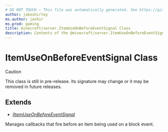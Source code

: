 ```yaml
---
# DO NOT TOUCH — This file was automatically generated. See https://github.com/mojang/minecraftapidocsgenerator to modify descriptions, examples, etc.
author: jakeshirley
ms.author: jashir
ms.prod: gaming
title: minecraft/server.ItemUseOnBeforeEventSignal Class
description: Contents of the @minecraft/server.ItemUseOnBeforeEventSignal class.
---
```

# ItemUseOnBeforeEventSignal Class

> [!CAUTION]
> This class is still in pre-release.  Its signature may change or it may be removed in future releases.

## Extends
- [*IItemUseOnBeforeEventSignal*](IItemUseOnBeforeEventSignal.md)

Manages callbacks that fire before an item being used on a block event.
